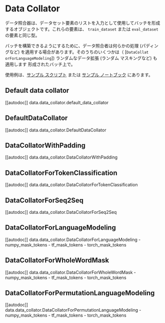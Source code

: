 <!--Copyright 2023 The HuggingFace Team. All rights reserved.

Licensed under the Apache License, Version 2.0 (the "License"); you may not use this file except in compliance with
the License. You may obtain a copy of the License at

http://www.apache.org/licenses/LICENSE-2.0

Unless required by applicable law or agreed to in writing, software distributed under the License is distributed on
an "AS IS" BASIS, WITHOUT WARRANTIES OR CONDITIONS OF ANY KIND, either express or implied. See the License for the
specific language governing permissions and limitations under the License.

⚠️ Note that this file is in Markdown but contain specific syntax for our doc-builder (similar to MDX) that may not be
rendered properly in your Markdown viewer.

-->

# Data Collator

データ照合器は、データセット要素のリストを入力として使用してバッチを形成するオブジェクトです。これらの要素は、
`train_dataset` または `eval_dataset` の要素と同じ型。

バッチを構築できるようにするために、データ照合者は何らかの処理 (パディングなど) を適用する場合があります。そのうちのいくつかは（
[`DataCollat​​orForLanguageModeling`]) ランダムなデータ拡張 (ランダム マスキングなど) も適用します
形成されたバッチ上で。

使用例は、[サンプル スクリプト](../examples) または [サンプル ノートブック](../notebooks) にあります。

## Default data collator

[[autodoc]] data.data_collator.default_data_collator

## DefaultDataCollator

[[autodoc]] data.data_collator.DefaultDataCollator

## DataCollatorWithPadding

[[autodoc]] data.data_collator.DataCollatorWithPadding

## DataCollatorForTokenClassification

[[autodoc]] data.data_collator.DataCollatorForTokenClassification

## DataCollatorForSeq2Seq

[[autodoc]] data.data_collator.DataCollatorForSeq2Seq

## DataCollatorForLanguageModeling

[[autodoc]] data.data_collator.DataCollatorForLanguageModeling
    - numpy_mask_tokens
    - tf_mask_tokens
    - torch_mask_tokens

## DataCollatorForWholeWordMask

[[autodoc]] data.data_collator.DataCollatorForWholeWordMask
    - numpy_mask_tokens
    - tf_mask_tokens
    - torch_mask_tokens

## DataCollatorForPermutationLanguageModeling

[[autodoc]] data.data_collator.DataCollatorForPermutationLanguageModeling
    - numpy_mask_tokens
    - tf_mask_tokens
    - torch_mask_tokens